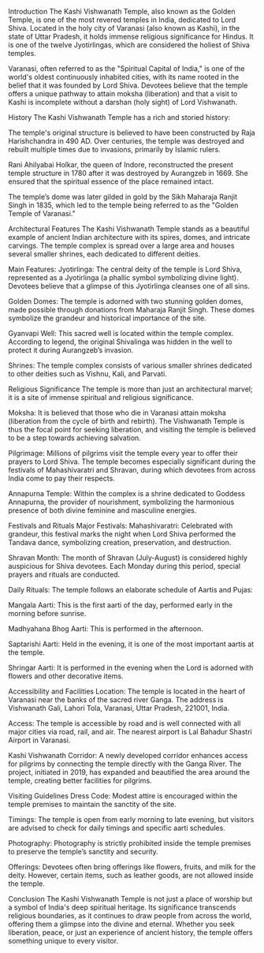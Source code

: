Introduction
The Kashi Vishwanath Temple, also known as the Golden Temple, is one of the most revered temples in India, dedicated to Lord Shiva. Located in the holy city of Varanasi (also known as Kashi), in the state of Uttar Pradesh, it holds immense religious significance for Hindus. It is one of the twelve Jyotirlingas, which are considered the holiest of Shiva temples.

Varanasi, often referred to as the "Spiritual Capital of India," is one of the world's oldest continuously inhabited cities, with its name rooted in the belief that it was founded by Lord Shiva. Devotees believe that the temple offers a unique pathway to attain moksha (liberation) and that a visit to Kashi is incomplete without a darshan (holy sight) of Lord Vishwanath.

History
The Kashi Vishwanath Temple has a rich and storied history:

The temple's original structure is believed to have been constructed by Raja Harishchandra in 490 AD. Over centuries, the temple was destroyed and rebuilt multiple times due to invasions, primarily by Islamic rulers.

Rani Ahilyabai Holkar, the queen of Indore, reconstructed the present temple structure in 1780 after it was destroyed by Aurangzeb in 1669. She ensured that the spiritual essence of the place remained intact.

The temple’s dome was later gilded in gold by the Sikh Maharaja Ranjit Singh in 1835, which led to the temple being referred to as the "Golden Temple of Varanasi."

Architectural Features
The Kashi Vishwanath Temple stands as a beautiful example of ancient Indian architecture with its spires, domes, and intricate carvings. The temple complex is spread over a large area and houses several smaller shrines, each dedicated to different deities.

Main Features:
Jyotirlinga: The central deity of the temple is Lord Shiva, represented as a Jyotirlinga (a phallic symbol symbolizing divine light). Devotees believe that a glimpse of this Jyotirlinga cleanses one of all sins.

Golden Domes: The temple is adorned with two stunning golden domes, made possible through donations from Maharaja Ranjit Singh. These domes symbolize the grandeur and historical importance of the site.

Gyanvapi Well: This sacred well is located within the temple complex. According to legend, the original Shivalinga was hidden in the well to protect it during Aurangzeb’s invasion.

Shrines: The temple complex consists of various smaller shrines dedicated to other deities such as Vishnu, Kali, and Parvati.

Religious Significance
The temple is more than just an architectural marvel; it is a site of immense spiritual and religious significance.

Moksha: It is believed that those who die in Varanasi attain moksha (liberation from the cycle of birth and rebirth). The Vishwanath Temple is thus the focal point for seeking liberation, and visiting the temple is believed to be a step towards achieving salvation.

Pilgrimage: Millions of pilgrims visit the temple every year to offer their prayers to Lord Shiva. The temple becomes especially significant during the festivals of Mahashivaratri and Shravan, during which devotees from across India come to pay their respects.

Annapurna Temple: Within the complex is a shrine dedicated to Goddess Annapurna, the provider of nourishment, symbolizing the harmonious presence of both divine feminine and masculine energies.

Festivals and Rituals
Major Festivals:
Mahashivaratri: Celebrated with grandeur, this festival marks the night when Lord Shiva performed the Tandava dance, symbolizing creation, preservation, and destruction.

Shravan Month: The month of Shravan (July-August) is considered highly auspicious for Shiva devotees. Each Monday during this period, special prayers and rituals are conducted.

Daily Rituals:
The temple follows an elaborate schedule of Aartis and Pujas:

Mangala Aarti: This is the first aarti of the day, performed early in the morning before sunrise.

Madhyahana Bhog Aarti: This is performed in the afternoon.

Saptarishi Aarti: Held in the evening, it is one of the most important aartis at the temple.

Shringar Aarti: It is performed in the evening when the Lord is adorned with flowers and other decorative items.

Accessibility and Facilities
Location: The temple is located in the heart of Varanasi near the banks of the sacred river Ganga. The address is Vishwanath Gali, Lahori Tola, Varanasi, Uttar Pradesh, 221001, India.

Access: The temple is accessible by road and is well connected with all major cities via road, rail, and air. The nearest airport is Lal Bahadur Shastri Airport in Varanasi.

Kashi Vishwanath Corridor: A newly developed corridor enhances access for pilgrims by connecting the temple directly with the Ganga River. The project, initiated in 2019, has expanded and beautified the area around the temple, creating better facilities for pilgrims.

Visiting Guidelines
Dress Code: Modest attire is encouraged within the temple premises to maintain the sanctity of the site.

Timings: The temple is open from early morning to late evening, but visitors are advised to check for daily timings and specific aarti schedules.

Photography: Photography is strictly prohibited inside the temple premises to preserve the temple’s sanctity and security.

Offerings: Devotees often bring offerings like flowers, fruits, and milk for the deity. However, certain items, such as leather goods, are not allowed inside the temple.

Conclusion
The Kashi Vishwanath Temple is not just a place of worship but a symbol of India's deep spiritual heritage. Its significance transcends religious boundaries, as it continues to draw people from across the world, offering them a glimpse into the divine and eternal. Whether you seek liberation, peace, or just an experience of ancient history, the temple offers something unique to every visitor.